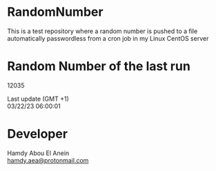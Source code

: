 # RandomNumber    
This is a test repository where a random number is pushed to a file automatically passwordless from a cron job in my Linux CentOS server    
# Random Number of the last run   
12035
      
Last update (GMT +1)    
03/22/23 06:00:01
# Developer    
Hamdy Abou El Anein   
hamdy.aea@protonmail.com
